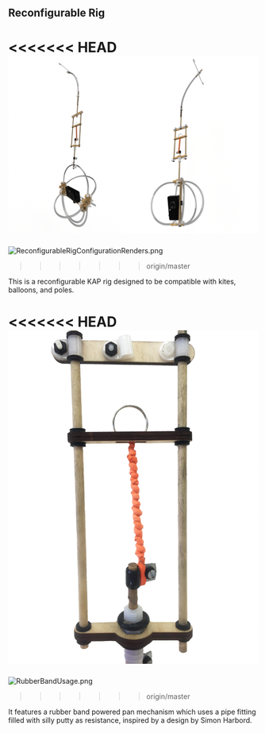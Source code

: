 ## Reconfigurable Rig

<<<<<<< HEAD
![ReconfigurableRigConfigurationRenders.png](ReconfigurableRigConfigurationRenders.png)
=======
![ReconfigurableRigConfigurationRenders.png](/users/ranonpritchard/desktop/Reconfigurable-Rig/ReconfigurableRigConfigurationRenders.png)
>>>>>>> origin/master
  
  
This is a reconfigurable KAP rig designed to be compatible with kites, balloons, and poles. 

<<<<<<< HEAD
![RubberBandUsage.png](RubberBandUsage.png)
=======
![RubberBandUsage.png](/users/ranonpritchard/desktop/Reconfigurable-Rig/RubberBandUsage.png)
>>>>>>> origin/master


It features a rubber band powered pan mechanism which uses a pipe fitting filled with silly putty as resistance, inspired by a design by Simon Harbord.






